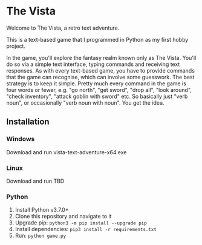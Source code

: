 # The Vista
Welcome to The Vista, a retro text adventure.

This is a text-based game that I programmed in Python as my first hobby project.

In the game, you'll explore the fantasy realm known only as The Vista. You'll do so via a simple text interface, typing commands and receiving text responses. As with every text-based game, you have to provide commands that the game can recognise, which can involve some guesswork. The best strategy is to keep it simple. Pretty much every command in the game is four words or fewer, e.g. \"go north\", \"get sword\", \"drop all\", \"look around\", \"check inventory\", \"attack goblin with sword\" etc. So basically just \"verb noun\", or occasionally \"verb noun with noun\". You get the idea.

## Installation
### Windows
Download and run vista-text-adventure-x64.exe

### Linux
Download and run TBD

### Python
1. Install Python v3.7.0+
2. Clone this repository and navigate to it
3. Upgrade pip: `python3 -m pip install --upgrade pip`
4. Install dependencies: `pip3 install -r requirements.txt`
5. Run: `python game.py`
